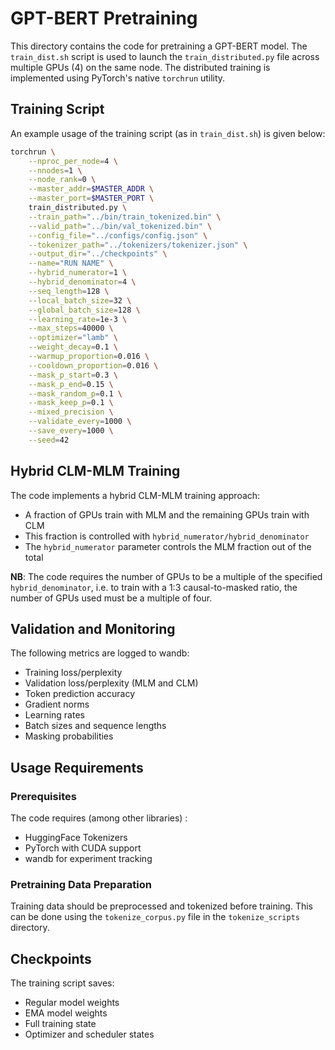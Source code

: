 # GPT-BERT Pretraining

This directory contains the code for pretraining a GPT-BERT model. The `train_dist.sh` script is used to
launch the `train_distributed.py` file across multiple GPUs (4) on the same node. The distributed training is implemented using PyTorch's native `torchrun` utility.

## Training Script

An example usage of the training script (as in `train_dist.sh`) is given below:

```bash
torchrun \
    --nproc_per_node=4 \
    --nnodes=1 \
    --node_rank=0 \
    --master_addr=$MASTER_ADDR \
    --master_port=$MASTER_PORT \
    train_distributed.py \
    --train_path="../bin/train_tokenized.bin" \
    --valid_path="../bin/val_tokenized.bin" \
    --config_file="../configs/config.json" \
    --tokenizer_path="../tokenizers/tokenizer.json" \
    --output_dir="../checkpoints" \
    --name="RUN NAME" \
    --hybrid_numerator=1 \
    --hybrid_denominator=4 \
    --seq_length=128 \
    --local_batch_size=32 \
    --global_batch_size=128 \
    --learning_rate=1e-3 \
    --max_steps=40000 \
    --optimizer="lamb" \
    --weight_decay=0.1 \
    --warmup_proportion=0.016 \
    --cooldown_proportion=0.016 \
    --mask_p_start=0.3 \
    --mask_p_end=0.15 \
    --mask_random_p=0.1 \
    --mask_keep_p=0.1 \
    --mixed_precision \
    --validate_every=1000 \
    --save_every=1000 \
    --seed=42
```

## Hybrid CLM-MLM Training

The code implements a hybrid CLM-MLM training approach:

- A fraction of GPUs train with MLM and the remaining GPUs train with CLM
- This fraction is controlled with `hybrid_numerator/hybrid_denominator`
- The `hybrid_numerator` parameter controls the MLM fraction out of the total

**NB**: The code requires the number of GPUs to be a multiple of the specified `hybrid_denominator`, i.e.
to train with a 1:3 causal-to-masked ratio, the number of GPUs used must be a multiple of four.

## Validation and Monitoring

The following metrics are logged to wandb:

- Training loss/perplexity
- Validation loss/perplexity (MLM and CLM)
- Token prediction accuracy
- Gradient norms
- Learning rates
- Batch sizes and sequence lengths
- Masking probabilities

## Usage Requirements

### Prerequisites

The code requires (among other libraries) :

- HuggingFace Tokenizers
- PyTorch with CUDA support
- wandb for experiment tracking

### Pretraining Data Preparation

Training data should be preprocessed and tokenized before training. This can be done using
the `tokenize_corpus.py` file in the `tokenize_scripts` directory.

## Checkpoints

The training script saves:

- Regular model weights
- EMA model weights
- Full training state
- Optimizer and scheduler states
